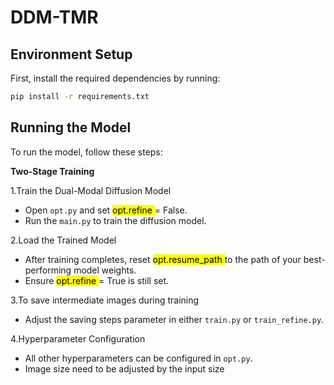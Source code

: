 # DDM-TMR
## Environment Setup

First, install the required dependencies by running:

```bash
pip install -r requirements.txt
```

## Running the Model
To run the model, follow these steps:

**Two-Stage Training**

1.Train the Dual-Modal Diffusion Model

 * Open `opt.py` and set <mark> opt.refine </mark>  = False.
 * Run the ` main.py ` to train the diffusion model.
   
2.Load the Trained Model

* After training completes, reset <mark> opt.resume_path </mark>  to the path of your best-performing model weights.
* Ensure <mark> opt.refine </mark>  = True is still set.


3.To save intermediate images during training
* Adjust the saving steps parameter in either ` train.py ` or ` train_refine.py `.

4.Hyperparameter Configuration

* All other hyperparameters can be configured in ` opt.py `.
* Image size need to be adjusted by the input size
